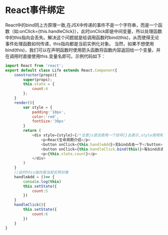 # React事件绑定

React中的bind同上方原理一致,在JSX中传递的事件不是一个字符串，而是一个函数（如:onClick={this.handleClick}），此时onClick即是中间变量，所以处理函数中的this指向会丢失。解决这个问题就是给调用函数时bind(this)，从而使得无论事件处理函数如何传递，this指向都是当前实例化对象。
当然，如果不想使用bind(this)，我们可以在声明函数时使用箭头函数将函数内容返回给一个变量，并在调用时直接使用this.变量名即可。示例代码如下：

```js
import React from 'react';
export default class Life extends React.Component{
    constructor(props){
        super(props);
        this.state = {
            count:4
        };
    }
    render(){
        var style = {
            padding:'10px',
            color:'red',
            fontSize:'30px'
        }
        return (
            <div style={style}>{/*注意js语法使用一个括号{}去表示,style使用两个括号,原因里面其实是一个对象*/}
                <p>React生命周期介绍</p>
                <button onClick={this.handleAdd}>无bind点击一下</button>
                <button onClick={this.handleClick.bind(this)}>有bind点击一下</button>
                <p>{this.state.count}</p>
            </div>
        )
    }
    //此时this指向是当前实例对象
    handleAdd = ()=> {
        console.log(this)
        this.setState({
            count:5
        })
    }
    handleClick(){
        this.setState({
            count:6
        })
    }
}
```

